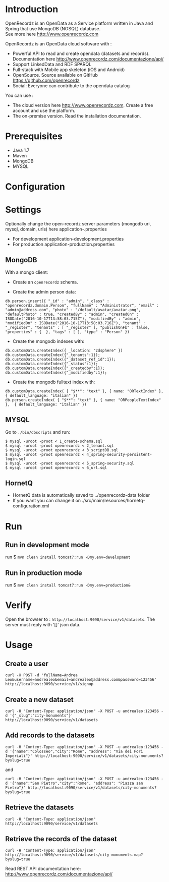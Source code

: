 # Introduction
OpenRecordz is an OpenData as a Service platform written in Java and Spring that use MongoDB (NOSQL) database.  
See more here http://www.openrecordz.com

OpenRecordz is an OpenData cloud software with : 
* Powerful API to read and create opendata (datasets and records). Documentation here http://www.openrecordz.com/documentazione/api/
* Support LinkedData and RDF SPARQL 
* Full-stack with Mobile app skeleton (iOS and Android) 
* OpenSource. Source available on GitHub https://github.com/openrecordz 
* Social: Everyone can contribute to the opendata catalog

You can use :
* The cloud version here http://www.openrecordz.com. Create a free account and use the platform.
* The on-premise version. Read the installation documentation.




# Prerequisites
* Java 1.7
* Maven
* MongoDB 
* MYSQL

# Configuration

# Settings

Optionally change the open-recordz server parameters (mongodb uri, mysql, domain, urls) here application-<ENVIRONMENT>.properties 

* For development application-development.properties 
* For production application-production.properties 
 
## MongoDB
With a mongo client:

* Create an `openrecordz` schema.

* Create the admin person data:

```
db.person.insert({ "_id" : "admin", "_class" : "openrecordz.domain.Person", "fullName" : "Administrator", "email" : "admin@address.com", "photo" : "/default/avatar/avatar.png", "defaultPhoto" : true, "createdBy" : "admin", "createdOn" : ISODate("2016-10-17T13:58:03.715Z"), "modifiedBy" : "admin", "modifiedOn" : ISODate("2016-10-17T13:58:03.716Z"), "tenant" : "_register", "tenants" : [ "_register" ], "publishOnFb" : false, "properties" : {  }, "tags" : [ ], "type" : "Person" })
```

* Create the mongodb indexes with:

```
db.customData.createIndex({ _location: "2dsphere" })
db.customData.createIndex({"_tenants":1});
db.customData.createIndex({"_dataset_ref_id":1});
db.customData.createIndex({"_status":1});
db.customData.createIndex({"_createdby":1});
db.customData.createIndex({"_modifiedby":1});
```
	
* Create the mongodb fulltext index with:

```
db.customData.createIndex( { "$**": "text" }, { name: "ORTextIndex" },  { default_language: "italian" })
db.person.createIndex( { "$**": "text" }, { name: "ORPeopleTextIndex" },  { default_language: "italian" })
```

## MYSQL
Go to `./bin/dbscripts` and run:

```
$ mysql -uroot -proot < 1_create-schema.sql
$ mysql -uroot -proot openrecordz < 2_tenant.sql 
$ mysql -uroot -proot openrecordz < 3_scriptDB.sql
$ mysql -uroot -proot openrecordz < 4_spring-security-persistent-login.sql 
$ mysql -uroot -proot openrecordz < 5_spring-security.sql 
$ mysql -uroot -proot openrecordz < 6_url.sql     
```

## HornetQ 
* HornetQ data is automatically saved to ../openrecordz-data folder 
* If you want you can change it on ./src/main/resources/hornetq-configuration.xml

# Run 

## Run in development mode

run $ `mvn clean install tomcat7:run -Dmy.env=development`

## Run in production mode

run $ `mvn clean install tomcat7:run -Dmy.env=production&`

# Verify

Open the browser to : `http://localhost:9090/service/v1/datasets`. The server must reply with '[]' json data.

# Usage

## Create a user

```
curl -X POST -d 'fullName=Andrea Leo&username=andrealeo&email=andrealeo@address.com&password=123456' http://localhost:9090/service/v1/signup
```

## Create a new dataset

```
curl -H "Content-Type: application/json" -X POST -u andrealeo:123456 -d '{"_slug":"city-monuments"}' http://localhost:9090/service/v1/datasets
```

## Add records to the datasets

```
curl -H "Content-Type: application/json" -X POST -u andrealeo:123456 -d '{"name":"Colosseo","city":"Rome", "address": "Via dei Fori Imperiali"}' http://localhost:9090/service/v1/datasets/city-monuments?byslug=true
```

and 

```
curl -H "Content-Type: application/json" -X POST -u andrealeo:123456 -d '{"name":"San Pietro","city":"Rome", "address": "Piazza san Pietro"}' http://localhost:9090/service/v1/datasets/city-monuments?byslug=true
```

## Retrieve the datasets

```
curl -H "Content-Type: application/json" http://localhost:9090/service/v1/datasets
```

## Retrieve the records of the dataset

```
curl -H "Content-Type: application/json" http://localhost:9090/service/v1/datasets/city-monuments.map?byslug=true
```

Read REST API documentation here: http://www.openrecordz.com/documentazione/api/















